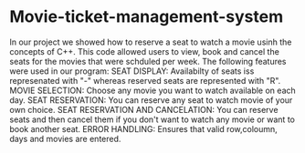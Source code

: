 # Movie-ticket-management-system
  In our project we showed how to reserve a seat to watch a movie usinh the concepts of C++. This code allowed users to view, book and cancel the seats for the movies that were schduled per week. 
  The following features were used in our program: 
  SEAT DISPLAY: Availabilty of seats iss represenated with "-" whereas reserved seats are represented with "R".  
  MOVIE SELECTION: Choose any movie you want to watch available on each day. 
  SEAT RESERVATION: You can reserve any seat to watch movie of your own choice. 
  SEAT RESERVATION AND CANCELATION: You can reserve seats and then cancel them if you don't want to watch any movie or want to book another seat.
  ERROR HANDLING: Ensures that valid row,coloumn, days and movies are entered. 
  
